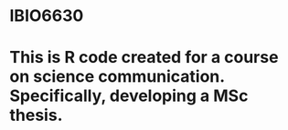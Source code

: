 # IBIO6630

# This is R code created for a course on science communication. Specifically, developing a MSc thesis.
